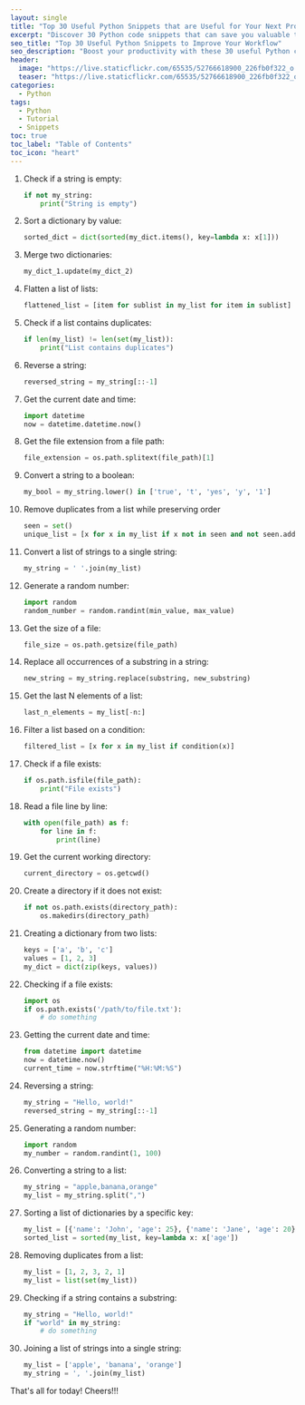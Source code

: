 ```yaml
---
layout: single
title: "Top 30 Useful Python Snippets that are Useful for Your Next Project"
excerpt: "Discover 30 Python code snippets that can save you valuable time and help you get your next project up and running quickly. These code snippets include time-saving tricks, file management, string manipulation, and data analysis, as well as other useful tips and tricks. Whether you're a beginner or an experienced Python developer, these code snippets will help you become more efficient and productive."
seo_title: "Top 30 Useful Python Snippets to Improve Your Workflow"
seo_description: "Boost your productivity with these 30 useful Python code snippets. Learn time-saving tricks, file management, string manipulation, and data analysis, and list comprehension techniques that can help you get your next project up and running quickly. Whether you're a beginner or an experienced Python developer, these snippets will help you become more efficient and productive."
header:
  image: "https://live.staticflickr.com/65535/52766618900_226fb0f322_o.png"
  teaser: "https://live.staticflickr.com/65535/52766618900_226fb0f322_o.png"
categories:
  - Python
tags:
  - Python
  - Tutorial
  - Snippets
toc: true
toc_label: "Table of Contents"
toc_icon: "heart"
---
```


1.  Check if a string is empty:

    ```py
    if not my_string:
        print("String is empty")
    ``` 
    
2.  Sort a dictionary by value:

    ```py
    sorted_dict = dict(sorted(my_dict.items(), key=lambda x: x[1]))
    ``` 
    
3.  Merge two dictionaries:

    ```py
    my_dict_1.update(my_dict_2)
    ``` 
    
4.  Flatten a list of lists:

    ```py
    flattened_list = [item for sublist in my_list for item in sublist]
    ``` 
    
5.  Check if a list contains duplicates:

    ```py
    if len(my_list) != len(set(my_list)):
        print("List contains duplicates")
    ``` 
    
6.  Reverse a string:

    ```py
    reversed_string = my_string[::-1]
    ``` 
    
7.  Get the current date and time:

    ```py
    import datetime
    now = datetime.datetime.now()
    ``` 
    
8.  Get the file extension from a file path:

    ```py
    file_extension = os.path.splitext(file_path)[1]
    ``` 
    
9.  Convert a string to a boolean:

    ```py
    my_bool = my_string.lower() in ['true', 't', 'yes', 'y', '1']
    ``` 
    
10.  Remove duplicates from a list while preserving order
	   ```py
	   seen = set()
	   unique_list = [x for x in my_list if x not in seen and not seen.add(x)]
	   ```
    
11.  Convert a list of strings to a single string:

	   ```py
	   my_string = ' '.join(my_list)
	   ``` 
    
12.  Generate a random number:

	   ```py
	   import random
	   random_number = random.randint(min_value, max_value)
	   ``` 
    
13.  Get the size of a file:

	   ```py
	   file_size = os.path.getsize(file_path)
	   ``` 
    
14.  Replace all occurrences of a substring in a string:

	   ```py
	   new_string = my_string.replace(substring, new_substring)
	   ``` 
    
15.  Get the last N elements of a list:

	   ```py
	   last_n_elements = my_list[-n:]
	   ``` 
    
16.  Filter a list based on a condition:

	   ```py
	   filtered_list = [x for x in my_list if condition(x)]
	   ``` 
    
17.  Check if a file exists:

	   ```py
	   if os.path.isfile(file_path):
	       print("File exists")
	   ``` 
    
18.  Read a file line by line:

	   ```py
	   with open(file_path) as f:
	       for line in f:
	           print(line)
	   ``` 
    
19.  Get the current working directory:

	   ```py
	   current_directory = os.getcwd()
	   ``` 
    
20.  Create a directory if it does not exist:
    
	   ```py
	   if not os.path.exists(directory_path):
	       os.makedirs(directory_path)
	   ```

1.  Creating a dictionary from two lists:

    ```py
    keys = ['a', 'b', 'c']
    values = [1, 2, 3]
    my_dict = dict(zip(keys, values))
    ``` 
    
2.  Checking if a file exists:

    ```py
    import os
    if os.path.exists('/path/to/file.txt'):
        # do something
    ``` 
    
3.  Getting the current date and time:

    ```py
    from datetime import datetime
    now = datetime.now()
    current_time = now.strftime("%H:%M:%S")
    ``` 
    
4.  Reversing a string:

    ```py
    my_string = "Hello, world!"
    reversed_string = my_string[::-1]
    ``` 
    
5.  Generating a random number:

    ```py
    import random
    my_number = random.randint(1, 100)
    ``` 
    
6.  Converting a string to a list:

    ```py
    my_string = "apple,banana,orange"
    my_list = my_string.split(",")
    ``` 
    
7.  Sorting a list of dictionaries by a specific key:

    ```py
    my_list = [{'name': 'John', 'age': 25}, {'name': 'Jane', 'age': 20}]
    sorted_list = sorted(my_list, key=lambda x: x['age'])
    ``` 
    
8.  Removing duplicates from a list:

    ```py
    my_list = [1, 2, 3, 2, 1]
    my_list = list(set(my_list))
    ``` 
    
9.  Checking if a string contains a substring:

    ```py
    my_string = "Hello, world!"
    if "world" in my_string:
        # do something
    ``` 
    
10.  Joining a list of strings into a single string:

	   ```py
	   my_list = ['apple', 'banana', 'orange']
	   my_string = ', '.join(my_list)
	   ```

That's all for today! Cheers!!!
<!--stackedit_data:
eyJoaXN0b3J5IjpbODIzOTU3MDU5XX0=
-->